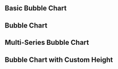<script>
let smallb = [
    {x: 1, y: 10, size: 1},
    {x: 2, y: 20, size: 10},
    {x: 3, y: 30, size: 50},
    {x: 4, y: 40, size: 75},
    {x: 5, y: 50, size: 100}
]

let region_bubble = [
    {region: 'West', score_a: 63, score_b: 51, size: 55},
    {region: 'West', score_a: 61, score_b: 52, size: 8},
    {region: 'West', score_a: 69, score_b: 35, size: 12},
    {region: 'West', score_a: 50, score_b: 39, size: 28},
    {region: 'West', score_a: 58, score_b: 49, size: 65},
    {region: 'West', score_a: 59, score_b: 49, size: 95},
    {region: 'West', score_a: 50, score_b: 46, size: 31},
    {region: 'West', score_a: 72, score_b: 34, size: 6},
    {region: 'West', score_a: 69, score_b: 54, size: 55},
    {region: 'West', score_a: 46, score_b: 37, size: 78},
    {region: 'West', score_a: 58, score_b: 31, size: 16},
    {region: 'West', score_a: 50, score_b: 31, size: 33},
    {region: 'West', score_a: 71, score_b: 48, size: 64},
    {region: 'West', score_a: 61, score_b: 47, size: 89},
    {region: 'East', score_a: 45, score_b: 39, size: 26},
    {region: 'East', score_a: 68, score_b: 42, size: 66},
    {region: 'East', score_a: 69, score_b: 62, size: 30},
    {region: 'East', score_a: 59, score_b: 44, size: 23},
    {region: 'East', score_a: 86, score_b: 57, size: 20},
    {region: 'East', score_a: 90, score_b: 41, size: 43},
    {region: 'East', score_a: 66, score_b: 60, size: 25},
    {region: 'East', score_a: 70, score_b: 41, size: 2},
    {region: 'East', score_a: 59, score_b: 42, size: 71},
    {region: 'East', score_a: 64, score_b: 69, size: 84},
    {region: 'East', score_a: 85, score_b: 84, size: 73},
    {region: 'East', score_a: 77, score_b: 54, size: 91},
    {region: 'East', score_a: 74, score_b: 48, size: 52},
    {region: 'East', score_a: 88, score_b: 44, size: 21},
    {region: 'East', score_a: 84, score_b: 85, size: 17},
    {region: 'East', score_a: 78, score_b: 87, size: 99},
    {region: 'South', score_a: 120, score_b: 69, size: 1},
    {region: 'South', score_a: 106, score_b: 74, size: 13},
    {region: 'South', score_a: 117, score_b: 67, size: 68},
    {region: 'South', score_a: 89, score_b: 100, size: 36},
    {region: 'South', score_a: 77, score_b: 65, size: 36},
    {region: 'South', score_a: 100, score_b: 70, size: 58},
    {region: 'South', score_a: 76, score_b: 52, size: 27},
    {region: 'South', score_a: 111, score_b: 81, size: 49},
    {region: 'South', score_a: 92, score_b: 103, size: 22},
    {region: 'South', score_a: 105, score_b: 77, size: 71},
    {region: 'South', score_a: 75, score_b: 89, size: 50},
    {region: 'South', score_a: 104, score_b: 82, size: 25},
    {region: 'South', score_a: 109, score_b: 68, size: 85},
    {region: 'South', score_a: 102, score_b: 88, size: 62},
    {region: 'South', score_a: 82, score_b: 68, size: 3}
]

let countries = [
    {country: 'United States', continent: 'North America', gdp_usd: 22996, gdp_growth_pct1: 0.017, interest_rate_pct1: 0.025, inflation_rate_pct1: 0.085, jobless_rate_pct1: 0.037, gov_budget: -16.7, debt_to_gdp: 137.2, current_account: -3.6, population: 332.4},
    {country: 'China', continent: 'Asia', gdp_usd: 17734, gdp_growth_pct1: 0.004, interest_rate_pct1: 0.0365, inflation_rate_pct1: 0.027, jobless_rate_pct1: 0.054, gov_budget: -3.7, debt_to_gdp: 66.8, current_account: 1.8, population: 1412.6},
    {country: 'Japan', continent: 'Asia', gdp_usd: 4937, gdp_growth_pct1: 0.002, interest_rate_pct1: -0.001, inflation_rate_pct1: 0.026, jobless_rate_pct1: 0.026, gov_budget: -12.6, debt_to_gdp: 266.2, current_account: 3.2, population: 125.31},
    {country: 'Germany', continent: 'Europe', gdp_usd: 4223, gdp_growth_pct1: 0.017, interest_rate_pct1: 0.005, inflation_rate_pct1: 0.079, jobless_rate_pct1: 0.055, gov_budget: -3.7, debt_to_gdp: 69.3, current_account: 7.4, population: 83.16},
    {country: 'United Kingdom', continent: 'Europe', gdp_usd: 3187, gdp_growth_pct1: 0.029, interest_rate_pct1: 0.0175, inflation_rate_pct1: 0.101, jobless_rate_pct1: 0.038, gov_budget: -6, debt_to_gdp: 95.9, current_account: -2.6, population: 67.53},
    {country: 'India', continent: 'Asia', gdp_usd: 3173, gdp_growth_pct1: 0.135, interest_rate_pct1: 0.054, inflation_rate_pct1: 0.0671, jobless_rate_pct1: 0.078, gov_budget: -9.4, debt_to_gdp: 73.95, current_account: -1.7, population: 1380},
    {country: 'France', continent: 'Europe', gdp_usd: 2937, gdp_growth_pct1: 0.042, interest_rate_pct1: 0.005, inflation_rate_pct1: 0.058, jobless_rate_pct1: 0.074, gov_budget: -6.5, debt_to_gdp: 112.9, current_account: 0.4, population: 67.63},
    {country: 'Italy', continent: 'Europe', gdp_usd: 2100, gdp_growth_pct1: 0.047, interest_rate_pct1: 0.005, inflation_rate_pct1: 0.084, jobless_rate_pct1: 0.079, gov_budget: -7.2, debt_to_gdp: 150.8, current_account: 2.5, population: 59.24},
    {country: 'Canada', continent: 'North America', gdp_usd: 1991, gdp_growth_pct1: 0.029, interest_rate_pct1: 0.025, inflation_rate_pct1: 0.076, jobless_rate_pct1: 0.049, gov_budget: -4.7, debt_to_gdp: 117.8, current_account: 0.1, population: 38.44},
    {country: 'South Korea', continent: 'Asia', gdp_usd: 1799, gdp_growth_pct1: 0.029, interest_rate_pct1: 0.025, inflation_rate_pct1: 0.057, jobless_rate_pct1: 0.029, gov_budget: -6.1, debt_to_gdp: 42.6, current_account: 3.5, population: 51.74},
    {country: 'Russia', continent: 'Europe', gdp_usd: 1776, gdp_growth_pct1: -0.04, interest_rate_pct1: 0.08, inflation_rate_pct1: 0.151, jobless_rate_pct1: 0.039, gov_budget: 0.8, debt_to_gdp: 18.2, current_account: 6.8, population: 145.55},
    {country: 'Brazil', continent: 'South America', gdp_usd: 1609, gdp_growth_pct1: 0.032, interest_rate_pct1: 0.1375, inflation_rate_pct1: 0.1007, jobless_rate_pct1: 0.091, gov_budget: -4.5, debt_to_gdp: 80.27, current_account: -1.8, population: 213.32}
]
</script>

## Basic Bubble Chart

<BubbleChart data={smallb} x=x y=y size=size xAxisTitle=true yAxisTitle=true/>

## Bubble Chart

<BubbleChart
    data={countries}
    x=debt_to_gdp
    y=gdp_growth_pct1
    size=gdp_usd
    tooltipTitle=country
/>

## Multi-Series Bubble Chart

<BubbleChart
    data={countries}
    x=inflation_rate_pct1
    y=jobless_rate_pct1
    size=gdp_usd
    series=continent
    tooltipTitle=country
/>

## Bubble Chart with Custom Height

<BubbleChart
    data={countries}
    x=inflation_rate_pct1
    y=jobless_rate_pct1
    size=gdp_usd
    series=continent
    tooltipTitle=country
    chartAreaHeight=380
/>
